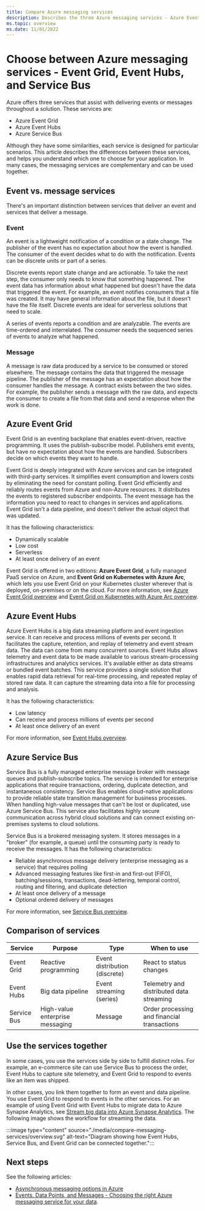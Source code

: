 ```yaml
---
title: Compare Azure messaging services
description: Describes the three Azure messaging services - Azure Event Grid, Event Hubs, and Service Bus. Recommends which service to use for different scenarios.
ms.topic: overview
ms.date: 11/01/2022
---
```


# Choose between Azure messaging services - Event Grid, Event Hubs, and Service Bus

Azure offers three services that assist with delivering events or messages throughout a solution. These services are:

- Azure Event Grid
- Azure Event Hubs
- Azure Service Bus

Although they have some similarities, each service is designed for particular scenarios. This article describes the differences between these services, and helps you understand which one to choose for your application. In many cases, the messaging services are complementary and can be used together.

## Event vs. message services
There's an important distinction between services that deliver an event and services that deliver a message.

### Event
An event is a lightweight notification of a condition or a state change. The publisher of the event has no expectation about how the event is handled. The consumer of the event decides what to do with the notification. Events can be discrete units or part of a series.

Discrete events report state change and are actionable. To take the next step, the consumer only needs to know that something happened. The event data has information about what happened but doesn't have the data that triggered the event. For example, an event notifies consumers that a file was created. It may have general information about the file, but it doesn't have the file itself. Discrete events are ideal for serverless solutions that need to scale.

A series of events reports a condition and are analyzable. The events are time-ordered and interrelated. The consumer needs the sequenced series of events to analyze what happened.

### Message
A message is raw data produced by a service to be consumed or stored elsewhere. The message contains the data that triggered the message pipeline. The publisher of the message has an expectation about how the consumer handles the message. A contract exists between the two sides. For example, the publisher sends a message with the raw data, and expects the consumer to create a file from that data and send a response when the work is done.


## Azure Event Grid
Event Grid is an eventing backplane that enables event-driven, reactive programming. It uses the publish-subscribe model. Publishers emit events, but have no expectation about how the events are handled. Subscribers decide on which events they want to handle.

Event Grid is deeply integrated with Azure services and can be integrated with third-party services. It simplifies event consumption and lowers costs by eliminating the need for constant polling. Event Grid efficiently and reliably routes events from Azure and non-Azure resources. It distributes the events to registered subscriber endpoints. The event message has the information you need to react to changes in services and applications. Event Grid isn't a data pipeline, and doesn't deliver the actual object that was updated.

It has the following characteristics: 

- Dynamically scalable
- Low cost
- Serverless
- At least once delivery of an event

Event Grid is offered in two editions: **Azure Event Grid**, a fully managed PaaS service on Azure, and **Event Grid on Kubernetes with Azure Arc**, which lets you use Event Grid on your Kubernetes cluster wherever that is deployed, on-premises or on the cloud. For more information, see [Azure Event Grid overview](../event-grid/overview.md) and [Event Grid on Kubernetes with Azure Arc overview](../event-grid/kubernetes/overview.md).

## Azure Event Hubs
Azure Event Hubs is a big data streaming platform and event ingestion service. It can receive and process millions of events per second. It facilitates the capture, retention, and replay of telemetry and event stream data. The data can come from many concurrent sources. Event Hubs allows telemetry and event data to be made available to various stream-processing infrastructures and analytics services. It's available either as data streams or bundled event batches. This service provides a single solution that enables rapid data retrieval for real-time processing, and repeated replay of stored raw data. It can capture the streaming data into a file for processing and analysis.

It has the following characteristics:

- Low latency
- Can receive and process millions of events per second
- At least once delivery of an event

For more information, see [Event Hubs overview](../event-hubs/event-hubs-about.md).

## Azure Service Bus
Service Bus is a fully managed enterprise message broker with message queues and publish-subscribe topics. The service is intended for enterprise applications that require transactions, ordering, duplicate detection, and instantaneous consistency. Service Bus enables cloud-native applications to provide reliable state transition management for business processes. When handling high-value messages that can't be lost or duplicated, use Azure Service Bus. This service also facilitates highly secure communication across hybrid cloud solutions and can connect existing on-premises systems to cloud solutions.

Service Bus is a brokered messaging system. It stores messages in a "broker" (for example, a queue) until the consuming party is ready to receive the messages. It has the following characteristics:

- Reliable asynchronous message delivery (enterprise messaging as a service) that requires polling
- Advanced messaging features like first-in and first-out (FIFO), batching/sessions, transactions, dead-lettering, temporal control, routing and filtering, and duplicate detection
- At least once delivery of a message
- Optional ordered delivery of messages

For more information, see [Service Bus overview](../service-bus-messaging/service-bus-messaging-overview.md).

## Comparison of services

| Service | Purpose | Type | When to use |
| ------- | ------- | ---- | ----------- |
| Event Grid | Reactive programming | Event distribution (discrete) | React to status changes |
| Event Hubs | Big data pipeline | Event streaming (series) | Telemetry and distributed data streaming |
| Service Bus | High-value enterprise messaging | Message | Order processing and financial transactions |

## Use the services together
In some cases, you use the services side by side to fulfill distinct roles. For example, an e-commerce site can use Service Bus to process the order, Event Hubs to capture site telemetry, and Event Grid to respond to events like an item was shipped.

In other cases, you link them together to form an event and data pipeline. You use Event Grid to respond to events in the other services. For an example of using Event Grid with Event Hubs to migrate data to Azure Synapse Analytics, see [Stream big data into Azure Synapse Analytics](../event-grid/event-hubs-integration.md). The following image shows the workflow for streaming the data.

:::image type="content" source="./media/compare-messaging-services/overview.svg" alt-text="Diagram showing how Event Hubs, Service Bus, and Event Grid can be connected together.":::

## Next steps
See the following articles: 
- [Asynchronous messaging options in Azure](/azure/architecture/guide/technology-choices/messaging)
- [Events, Data Points, and Messages - Choosing the right Azure messaging service for your data](https://azure.microsoft.com/blog/events-data-points-and-messages-choosing-the-right-azure-messaging-service-for-your-data/).

